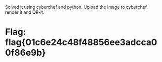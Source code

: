 Solved it using cyberchef and python.
Upload the image to cyberchef, render it and QR-it.

# Flag: flag{01c6e24c48f48856ee3adcca00f86e9b}